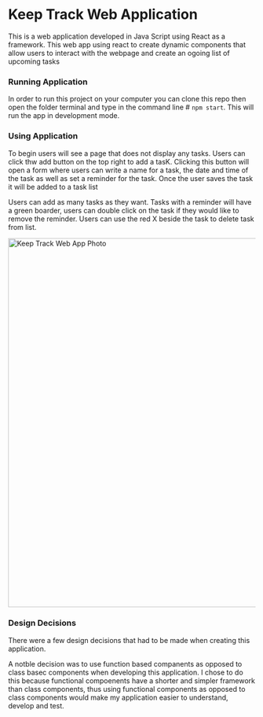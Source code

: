 # Keep Track Web Application
This is a web application developed in Java Script using React as a framework. This web app using react to create dynamic components that allow users to interact with the webpage and create an ogoing list of upcoming tasks

### Running Application

In order to run this project on your computer you can clone this repo then open the folder terminal and type in the command line # `npm start`. This will run the app in development mode.

### Using Application

To begin users will see a page that does not display any tasks. Users can click thw add button on the top right to add a tasK. Clicking this button will open a form where users can write a name for a task, the date and time of the task as well as set a reminder for the task. Once the user saves the task it will be added to a task list

Users can add as many tasks as they want. Tasks with a reminder will have a green boarder, users can double click on the task if they would like to remove the reminder. Users can use the red X beside the task to delete task from list.

<img width="750" alt=" Keep Track Web App Photo" src="https://user-images.githubusercontent.com/71097538/121957133-fe632700-cd2f-11eb-9be0-f07cb6549e1c.png">


### Design Decisions 

There were a few design decisions that had to be made when creating this application. 

A notble decision was to use function based companents as opposed to class basec components when developing this application. I chose to do this because functional compoenents have a shorter and simpler framework than class components, thus using functional components as opposed to class components would make my application easier to understand, develop and test.  
